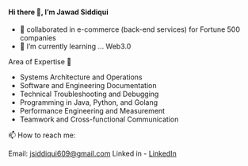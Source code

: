 #### Hi there 👋, I’m Jawad Siddiqui


- 💞️ collaborated in e-commerce (back-end services) for Fortune 500 companies
- 🌱 I’m currently learning ... Web3.0


Area of Expertise 🌱 
- Systems Architecture and Operations 
- Software and Engineering Documentation
- Technical Troubleshooting and Debugging 
- Programming in Java, Python, and Golang
- Performance Engineering and Measurement 
- Teamwork and Cross-functional Communication


📫 How to reach me:

Email: jsiddiqui609@gmail.com 
Linked in - [LinkedIn](https://www.linkedin.com/in/jsdqui/)
